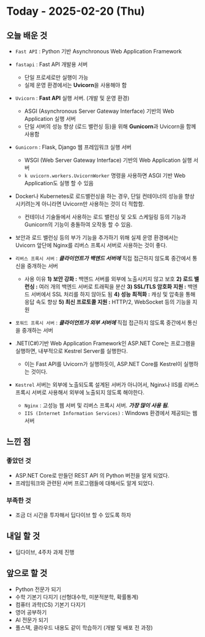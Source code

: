 # Today - 2025-02-20 (Thu)

## 오늘 배운 것

- `Fast API` : Python 기반 Asynchronous Web Application Framework
- `fastapi` : Fast API 개발용 서버
  - 단일 프로세로만 실행이 가능
  - 실제 운영 환경에서는 **Uvicorn**을 사용해야 함
- `Uvicorn` : **Fast API** 실행 서버. (개발 및 운영 환경)
  - ASGI (Asynchronous Server Gateway Interface) 기반의 Web Application 실행 서버
  - 단일 서버의 성능 향상 (로드 밸런싱 등)을 위해 **Gunicorn**과 Uvicorn을 함께 사용함
- `Gunicorn` : Flask, Django 웹 프레임워크 실행 서버
  - WSGI (Web Server Gateway Interface) 기반의 Web Application 실행 서버
  - `k uvicorn.workers.UvicornWorker` 명령을 사용하면 ASGI 기반 Web Application도 실행 할 수 있음
- Docker나 Kubernetes로 로드밸런싱을 하는 경우, 단일 컨테이너의 성능을 향상 시키려는게 아니라면 Uvicorn만 사용하는 것이 더 적합함.
  - 컨테이너 기술들에서 사용하는 로드 밸런싱 및 오토 스케일링 등의 기능과 Gunicorn의 기능이 충돌하여 오작동 할 수 있음.
- 보안과 로드 밸런싱 등의 부가 기능을 추가하기 위해 실제 운영 환경에서는 Uvicorn 앞단에 Nginx를 리버스 프록시 서버로 사용하는 것이 좋다.
- `리버스 프록시 서버` : **_클라이언트가 백엔드 서버에_** 직접 접근하지 않도록 중간에서 통신을 중개하는 서버
  - 사용 이유
    **1) 보안 강화 :** 백엔드 서버를 외부에 노출시키지 않고 보호
    **2) 로드 밸런싱 :** 여러 개의 백엔드 서버로 트래픽을 분산
    **3) SSL/TLS 암호화 지원 :** 백엔드 서버에서 SSL 처리를 하지 않아도 됨
    **4) 성능 최적화 :** 캐싱 및 압축을 통해 응답 속도 향상
    **5) 최신 프로토콜 지원 :** HTTP/2, WebSocket 등의 기능을 지원
- `포워드 프록시 서버` : **_클라이언트가 외부 서버에_** 직접 접근하지 않도록 중간에서 통신을 중개하는 서버

- .NET(C#)기반 Web Application Framework인 ASP.NET Core는 프로그램을 실행하면, 내부적으로 Kestrel Server를 실행한다.
  - 이는 Fast API를 Uvicorn가 실행하듯이, ASP.NET Core를 Kestrel이 실행하는 것이다.
- `Kestrel` 서버는 외부에 노출되도록 설계된 서버가 아니어서, Nginx나 IIS를 리버스 프록시 서버로 사용해서 외부에 노출되지 않도록 해야한다.
  - `Nginx` : 고성능 웹 서버 및 리버스 프록시 서버. **_가장 많이 사용 됨._**
  - `IIS (Internet Information Services)` : Windows 환경에서 제공되는 웹 서버

## 느낀 점

### 좋았던 것

- ASP.NET Core로 만들던 REST API 의 Python 버전을 알게 되었다.
- 프레임워크와 관련된 서버 프로그램들에 대해서도 알게 되었다.

### 부족한 것

- 조금 더 시간을 투자해서 딥다이브 할 수 있도록 하자

## 내일 할 것

- 딥다이브, 4주차 과제 진행

## 앞으로 할 것

- Python 전문가 되기
- 수학 기본기 다지기 (선형대수학, 미분적분학, 확률통계)
- 컴퓨터 과학(CS) 기본기 다지기
- 영어 공부하기
- AI 전문가 되기
- 풀스택, 클라우드 내용도 같이 학습하기 (개발 및 배포 전 과정)
